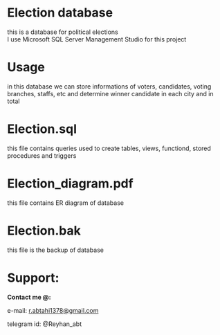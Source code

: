# Election database
this is a database for political elections  
I use Microsoft SQL Server Management Studio for this project
# Usage  
in this database we can store informations of voters, candidates, voting branches, staffs, etc and determine winner candidate in each city and in total    
# Election.sql  
this file contains queries used to create tables, views, functiond, stored procedures and triggers  
# Election_diagram.pdf  
this file contains ER diagram of database  
# Election.bak
this file is the backup of database
# Support:

**Contact me @:**

e-mail: r.abtahi1378@gmail.com

telegram id: @Reyhan_abt
